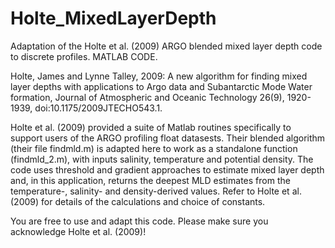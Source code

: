 # Holte_MixedLayerDepth
Adaptation of the Holte et al. (2009) ARGO blended mixed layer depth code to discrete profiles. MATLAB CODE.

Holte, James and Lynne Talley, 2009: A new algorithm for finding mixed layer depths with applications to Argo data and Subantarctic Mode Water formation, Journal of Atmospheric and Oceanic Technology 26(9), 1920-1939, doi:10.1175/2009JTECHO543.1.

Holte et al. (2009) provided a suite of Matlab routines specifically to support users of the ARGO profiling float datasests. Their blended algorithm (their file findmld.m) is adapted here to work as a standalone function (findmld_2.m), with inputs salinity, temperature and potential density. The code uses threshold and gradient approaches to estimate mixed layer depth and, in this application, returns the deepest MLD estimates from the temperature-, salinity- and density-derived values. Refer to Holte et al. (2009) for details of the calculations and choice of constants.

You are free to use and adapt this code. 
Please make sure you acknowledge Holte et al. (2009)!
